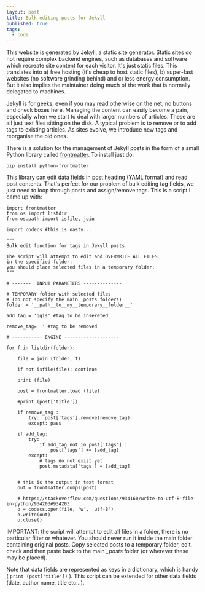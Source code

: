 ```yaml
---
layout: post
title: Bulk editing posts for Jekyll
published: true
tags:
  - code
---
```


This website is generated by [Jekyll](https://jekyllrb.com/), a static site generator. Static sites do not require complex backend engines, such as databases and software which recreate site content for each visitor. It's just static files. This translates into a) free hosting (it's cheap to host static files), b) super-fast websites (no software grinding behind) and c) less energy consumption. But it also implies the maintainer doing much of the work that is normally delegated to machines.

Jekyll is for geeks, even if you may read otherwise on the net, no buttons and check boxes here. Managing the content can easily become a pain, especially when we start to deal with larger numbers of articles. These are all just text files sitting on the disk. A typical problem is to remove or to add tags to existing articles. As sites evolve, we introduce new tags and reorganise the old ones. 

There is a solution for the management of Jekyll posts in the form of a small Python library called [frontmatter](https://python-frontmatter.readthedocs.io/en/latest/). To install just do:

```
pip install python-frontmatter
```          

This library can edit data fields in post heading (YAML format) and read post contents. That's perfect for our problem of bulk editing tag fields, we just need to loop through posts and assign/remove tags. This is a script I came up with: 


```
import frontmatter
from os import listdir
from os.path import isfile, join

import codecs #this is nasty...

"""
Bulk edit function for tags in Jekyll posts. 

The script will attempt to edit and OVERWRITE ALL FILES 
in the specified folder: 
you should place selected files in a temporary folder. 
"""

# -------  INPUT PARAMETERS --------------

# TEMPORARY folder with selected files 
# (do not specify the main _posts folder!)
folder = '__path__to__my__temporary__folder__'

add_tag = 'qgis' #tag to be insereted

remove_tag= '' #tag to be removed

# ----------- ENGINE --------------------

for f in listdir(folder):

    file = join (folder, f)

    if not isfile(file): continue

    print (file)

    post = frontmatter.load (file)

    #print (post['title'])
	
    if remove_tag :
        try:  post['tags'].remove(remove_tag)
        except: pass

    if add_tag:
        try:
            if add_tag not in post['tags'] :
                post['tags'] += [add_tag]
        except:
            # tags do not exist yet
            post.metadata['tags'] = [add_tag]

  
	# this is the output in text format
    out = frontmatter.dumps(post)

    # https://stackoverflow.com/questions/934160/write-to-utf-8-file-in-python/934203#934203
    o = codecs.open(file, 'w', 'utf-8')
    o.write(out)
    o.close()
```
IMPORTANT: the script will attempt to edit all files in a folder, there is no particular filter or whatever. You should never run it inside the main folder containing original posts. Copy selected posts to a temporary folder, edit, check and then paste back to the main *_posts* folder (or wherever these may be placed).  

Note that data fields are represented as keys in a dictionary, which is handy ( `print (post['title'])` ). This script can be extended for other data fields (date, author name, title etc...).
